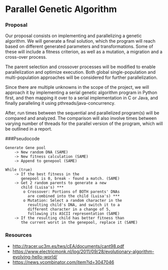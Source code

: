 # Parallel Genetic Algorithm

### Proposal

Our proposal consists on implementing and parallelizing a genetic algorithm.
We will generate a final solution, which the program will reach based on different generated parameters and transformations. Some of these will include a fitness criterion, as well as a mutation, a migration and a cross-over process.

The parent selection and crossover processes will be modified to enable parallelization and optimize execution. Both global single-population and multi-population approaches will be considered for further parallelization.

Since there are multiple unknowns in the scope of the project, we will approach it by implementing a serial genetic algorithm program in Python first, and then mapping it over to a serial implementation in C or Java, and finally paralleling it using pthreads/java-concurrency.

After, run times between the sequential and parallelized program(s) will be compared and analyzed. The comparison will also involve times between varying number of threads for the parallel version of the program, which will be outlined in a report.

###Pseudocode
```
Generate Gene pool
    -> New random DNA (SAME)
    -> New fitness calculation (SAME)
    -> Append to genepool (SAME)
    
While (true)
    -> If the best fitness in the
       genepool is 0, break - found a match. (SAME)
    -> Get 2 random parents to generate a new
       child (Luisa's) ***
        o Crossover: Portions of BOTH parents' DNAs
          are combined into the child (Luisa's) ***
        o Mutation: Select a random character in the
          resulting child's DNA, and switch it to a
          different character in a change of 5,
          following its ASCII representation (SAME)
    -> If the resulting child has better fitness than
       the current worst in the genepool, replace it (SAME)
```


### Resources
- http://tracer.uc3m.es/tws/cEA/documents/cant98.pdf
- https://www.electricmonk.nl/log/2011/09/28/evolutionary-algorithm-evolving-hello-world/
- https://news.ycombinator.com/item?id=3047046
